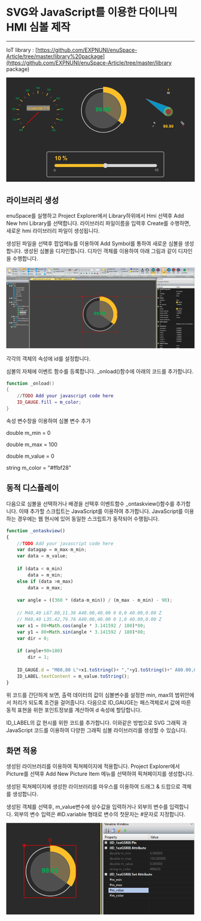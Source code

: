 # SVG와 JavaScript를 이용한 다이나믹 HMI 심볼 제작

---

IoT library : [https://github.com/EXPNUNI/enuSpace-Article/tree/master/library%20package](https://github.com/EXPNUNI/enuSpace-Article/tree/master/library package)

![](/assets/tutorial/hmi_symbol.png)

## 라이브러리 생성

enuSpace를 실행하고 Project Explorer에서 Library하위에서 Hmi 선택후 Add New hmi Library를 선택합니다. 라이브러리 파일이름을 입력후 Create를 수행하면, 새로운 hmi 라이브러리 파일이 생성됩니다.

생성된 파일을 선택후 팝업메뉴를 이용하여 Add Symbol를 통하여 새로운 심볼을 생성합니다. 생성된 심볼을 디자인합니다. 디자인 객체를 이용하여 아래 그림과 같이 디자인을 수행합니다.

![](/assets/hmi-library1/hmi_symbol_edit.png)

각각의 객체의 속성에 id를 설정합니다. 

심볼의 자체에 이벤트 함수를 등록합니다. \_onload\(\)함수에 아래의 코드를 추가합니다. 

```lua
function _onload()
{	
	//TODO Add your javascript code here
	ID_GAUGE.fill = m_color;
}
```

속성 변수창을 이용하여 심볼 변수 추가

double m\_min = 0

double m\_max = 100

double m\_value = 0

string m\_color = "\#ffbf28"

## 동적 디스플레이

다음으로 심볼을 선택하거나 배경을 선택후 이벤트함수 \_ontaskview\(\)함수를 추가합니다. 이때 추가할 스크립트는 JavaScript를 이용하여 추가합니다. JavaScript를 이용하는 경우에는 웹 현시에 있어 동일한 스크립트가 동작되어 수행됩니다.

```js
function _ontaskview()
{	
	//TODO Add your javascript code here
	var datagap = m_max-m_min;
	var data = m_value;

	if (data < m_min)
		data = m_min;
	else if (data >m_max)
		data = m_max;

	var angle = ((360 * (data-m_min)) / (m_max - m_min) - 90);

	// M40,40 L67.80,11.36 A40.00,40.00 0 0,0 40.00,0.00 Z
	// M40,40 L35.42,79.76 A40.00,40.00 0 1,0 40.00,0.00 Z
	var x1 = 80+Math.cos(angle * 3.141592 / 180)*80;
	var y1 = 80+Math.sin(angle * 3.141592 / 180)*80;
	var dir = 0;

	if (angle+90>180)
		dir = 1;

	ID_GAUGE.d = "M80,80 L"+x1.toString()+ ","+y1.toString()+" A80.00,80.00 0 "+ dir.toString()+",0 80.00,0.00 Z";
	ID_LABEL.textContent = m_value.toString();
}
```

위 코드를 간단하게 보면, 출력 데이터의 값이 심볼변수를 설정한 min, max의 범위안에서 처리가 되도록 조건을 걸어줍니다. 다음으로 ID\_GAUGE는 패스객체로서 값에 따른 동적 표현을 위한 포인트정보를 계산하여 d 속성에 할당합니다.

ID\_LABEL의 값 현시를 위한 코드를 추가합니다. 이와같은 방법으로 SVG 그래픽 과 JavaScript 코드를 이용하여 다양한 그래픽 심볼 라이브러리를 생성할 수 있습니다.

## 화면 적용

생성된 라이브러리를 이용하여 픽쳐페이지에 적용합니다. Project Explorer에서 Picture를 선택후 Add New Picture Item 메뉴를 선택하여 픽쳐페이지를 생성합니다.

생성된 픽쳐페이지에 생성한 라이브러리를 마우스를 이용하여 드래그 & 드랍으로 객체를 생성합니다. 

생성된 객체를 선택후, m\_value변수에 상수값을 입력하거나 외부의 변수를 입력합니다. 외부의 변수 입력은 \#ID.variable 형태로 변수의 첫문자는 \#문자로 지정합니다.

 ![](/assets/hmi-library1/hmi_gauge_accept.png)



